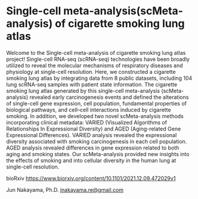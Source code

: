 # Single-cell meta-analysis(scMeta-analysis) of cigarette smoking lung atlas
 
Welcome to the Single-cell meta-analysis of cigarette smoking lung atlas project! 
Single-cell RNA-seq (scRNA-seq) technologies have been broadly utilized to reveal the molecular mechanisms of respiratory diseases and physiology at single-cell resolution. Here, we constructed a cigarette smoking lung atlas by integrating data from 8 public datasets, including 104 lung scRNA-seq samples with patient state information. The cigarette smoking lung atlas generated by this single-cell meta-analysis (scMeta-analysis) revealed early carcinogenesis events and defined the alterations of single-cell gene expression, cell population, fundamental properties of biological pathways, and cell–cell interactions induced by cigarette smoking. In addition, we developed two novel scMeta-analysis methods incorporating clinical metadata: VARIED (Visualized Algorithms of Relationships In Expressional Diversity) and AGED (Aging-related Gene Expressional Differences). VARIED analysis revealed the expressional diversity associated with smoking carcinogenesis in each cell population. AGED analysis revealed differences in gene expression related to both aging and smoking states. Our scMeta-analysis provided new insights into the effects of smoking and into cellular diversity in the human lung at single-cell resolution.


bioRxiv https://www.biorxiv.org/content/10.1101/2021.12.09.472029v1


Jun Nakayama, Ph.D.
jnakayama.re@gmail.com

